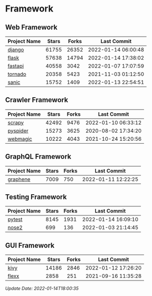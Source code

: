 # Framework

## Web Framework
| Project Name | Stars | Forks | Last Commit |
| ------------ | ----- | ----- | ----------- |
| [django](https://github.com/django/django) | 61755 | 26352 | 2022-01-14 06:00:48 |
| [flask](https://github.com/pallets/flask) | 57638 | 14794 | 2022-01-14 17:38:02 |
| [fastapi](https://github.com/tiangolo/fastapi) | 40558 | 3042 | 2022-01-07 17:07:59 |
| [tornado](https://github.com/tornadoweb/tornado) | 20358 | 5423 | 2021-11-03 01:12:50 |
| [sanic](https://github.com/sanic-org/sanic) | 15752 | 1409 | 2022-01-13 22:54:51 |

## Crawler Framework
| Project Name | Stars | Forks | Last Commit |
| ------------ | ----- | ----- | ----------- |
| [scrapy](https://github.com/scrapy/scrapy) | 42492 | 9476 | 2022-01-10 06:33:12 |
| [pyspider](https://github.com/binux/pyspider) | 15273 | 3625 | 2020-08-02 17:34:20 |
| [webmagic](https://github.com/code4craft/webmagic) | 10222 | 4043 | 2021-10-24 15:20:56 |

## GraphQL Framework
| Project Name | Stars | Forks | Last Commit |
| ------------ | ----- | ----- | ----------- |
| [graphene](https://github.com/graphql-python/graphene) | 7009 | 750 | 2022-01-11 12:22:25 |

## Testing Framework
| Project Name | Stars | Forks | Last Commit |
| ------------ | ----- | ----- | ----------- |
| [pytest](https://github.com/pytest-dev/pytest) | 8145 | 1931 | 2022-01-14 16:09:10 |
| [nose2](https://github.com/nose-devs/nose2) | 699 | 136 | 2022-01-03 21:14:45 |

## GUI Framework
| Project Name | Stars | Forks | Last Commit |
| ------------ | ----- | ----- | ----------- |
| [kivy](https://github.com/kivy/kivy) | 14186 | 2846 | 2022-01-12 17:26:20 |
| [flexx](https://github.com/flexxui/flexx) | 2858 | 251 | 2021-09-16 11:35:28 |

*Update Date: 2022-01-14T18:00:35*